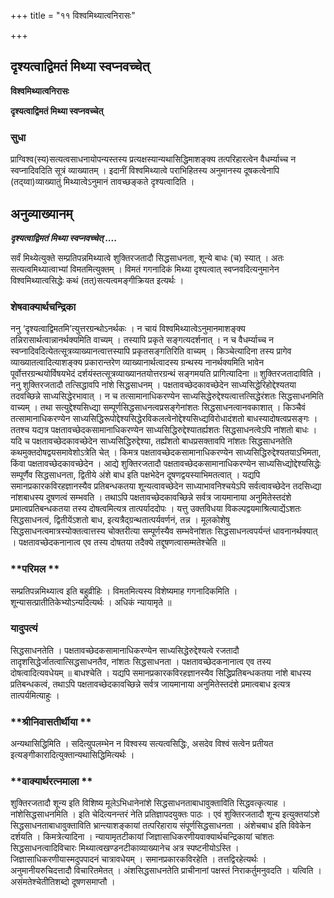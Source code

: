+++
title = "११ विश्वमिथ्यात्वनिरासः"

+++


## दृश्यत्वाद्विमतं मिथ्या स्वप्नवच्चेत्

**विश्वमिथ्यात्वनिरासः**

**दृश्यत्वाद्विमतं मिथ्या स्वप्नवच्चेत्**

### **सुधा**

प्राग्विश्व(स्य)सत्यत्वसाधनायोपन्यस्तस्य प्रत्यक्षस्यान्यथासिद्धिमाशङ्क्य तत्परिहारत्वेन वैधर्म्याच्च न स्वप्नादिवदिति सूत्रं व्याख्यातम् । इदानीं विश्वमिथ्यात्वे पराभिहितस्य अनुमानस्य दूषकत्वेनापि (तद्य्वा)व्याख्यातुं मिथ्यात्वेऽनुमानं तावच्छङ्कते दृश्यत्वादिति ।

## **अनुव्याख्यानम्**

***दृश्यत्वाद्विमतं मिथ्या स्वप्नवच्चेत् ....***

सर्वं मिथ्येत्युक्ते सम्प्रतिपन्नमिथ्यात्वे शुक्तिरजतादौ सिद्धसाधनता, शून्ये बाधः (च) स्यात् । अतः सत्यत्वमिथ्यात्वाभ्यां विमतमित्युक्तम् । विमतं गगनादिकं मिथ्या दृश्यत्वात् स्वप्नवदित्यनुमानेन विश्वमिथ्यात्वसिद्धेः कथं (तत्)सत्यत्वमङ्गीक्रियत इत्यर्थः ।

### **शेषवाक्यार्थचन्द्रिका**

ननु ‘दृश्यत्वाद्विमतमि’त्युत्तरग्रन्थोऽनर्थकः । न चायं विश्वमिथ्यात्वेऽनुमानमाशङ्क्य तन्निरासार्थत्वान्नानर्थक्यमिति वाच्यम् । तस्यापि प्रकृते सङ्गत्यदर्शनात् । न च वैधर्म्याच्च न स्वप्नादिवदित्येतत्सूत्रव्याख्यानत्वात्तस्यापि प्रकृतसङ्गतिरिति वाच्यम् । किञ्चेत्यादिना तस्य प्रागेव व्याख्यातत्वादित्याशङ्क्य प्रकारान्तरेण व्याख्यानार्थत्वादस्य ग्रन्थस्य नानर्थक्यमिति भावेन पूर्वोत्तरग्रन्थयोर्विषयभेदं दर्शयंस्तत्सूत्रव्याख्यानतयोत्तरग्रन्थं सङ्गमयति प्रागित्यादिना ॥ शुक्तिरजतादाविति । ननु शुक्तिरजतादौ तत्सिद्धावपि नांशे सिद्धसाधनम् । पक्षतावच्छेदकावच्छेदेन साध्यसिद्धेरिहोद्देश्यतया तदवच्छिन्ने साध्यसिद्धेरभावात् । न च तत्सामानाधिकरण्येन साध्यसिद्धेरुद्देश्यत्वात्तत्सिद्धेरंशतः सिद्धसाधनमिति वाच्यम् । तथा सत्युद्देश्यसिध्द्या सम्पूर्णसिद्धसाधनत्वप्रसङ्गेनांशतः सिद्धसाधनत्वानवकाशात् । किञ्चैवं तत्सामानाधिकरण्येन साध्यसिद्धिरूपोद्देश्यसिद्धेरविकलत्वेनोद्देश्यसिध्द्यविरोधादंशतो बाधस्यादोषत्वप्रसङ्गः । ततश्च यद्यत्र पक्षतावच्छेदकसामानाधिकरण्येन साध्यसिद्धिरुद्देश्यातर्ह्यशतः सिद्धसाधनत्वेऽपि नांशतो बाधः । यदि च पक्षतावच्छेदकावच्छेदेन साध्यसिद्धिरुद्देश्या, तर्ह्यंशतो बाधप्रसक्तावपि नांशतः सिद्धसाधनतेति कथमुक्तदोषद्वयसमावेशोऽत्रेति चेत् । किमत्र पक्षतावच्छेदकसामानाधिकरण्येन साध्यसिद्धिरुद्देश्यतयाऽभिमता, किंवा पक्षतावच्छेदकावच्छेदेन । आद्ये शुक्तिरजतादौ पक्षतावच्छेदकसामानाधिकरण्येन साध्यसिध्द्योद्देश्यसिद्धेः सम्पूर्णैव सिद्धसाधनता, द्वितीये अंशे बाध इति पक्षभेदेन दूषणद्वयस्याभिमतत्वात् । यद्यपि समानप्रकारकविरहज्ञानस्यैव प्रतिबन्धकतया शून्यत्वावच्छेदेन साध्याभावनिश्चयेऽपि सर्वत्वावच्छेदेन तदसिध्द्या नांशबाधस्य दूषणत्वं सम्भवति । तथाऽपि पक्षतावच्छेदकावच्छिन्ने सर्वत्र जायमानाया अनुमितेस्तदंशे प्रमात्वप्रतिबन्धकतया तस्य दोषत्वमित्यत्र तात्पर्याददोपः । यत्तु उक्तविधया विकल्पद्वयमाश्रित्याद्येंऽशतः सिद्धसाधनत्वं, द्वितीयेंऽशतो बाध, इत्यत्रैद्ग्रन्थतात्पर्यवर्णनं, तन्न । मूलकोशेषु सिद्धसाधनत्वमात्रस्योक्तत्वात्तस्य चोक्तरीत्या सम्पूर्णस्यैव सम्भवेनांशतः सिद्धसाधनत्वपर्यन्तं धावनानर्थक्यात् । पक्षतावच्छेदकनानात्व एव तस्य दोषतया तदैक्ये तद्दूषणत्वासम्मतेश्चेति ॥

### **परिमल **

सम्प्रतिपन्नमिथ्यात्व इति बहुव्रीहिः । विमतमित्यस्य विशेष्यमाह गगनादिकमिति । शून्यासत्प्रातीतिकेभ्योऽन्यदित्यर्थः । अधिकं न्यायामृते ॥

### **यादुपत्यं**

सिद्धसाधनतेति । पक्षतावच्छेदकसामानाधिकरण्येन साध्यसिद्धेरुद्देश्यत्वे रजतादौ तादृशसिद्धेर्जातत्वात्सिद्धसाधनतैव, नांशतः सिद्धसाधनता । पक्षतावच्छेदकनानात्व एव तस्य दोषत्वादित्यवधेयम् ॥ बाधश्चेति । यद्यपि समानप्रकारकविरहज्ञानस्यैव सिद्धिप्रतिबन्धकतया नांशे बाधस्य प्रतिबन्धकत्वं, तथाऽपि पक्षतावच्छेदकावच्छिन्ने सर्वत्र जायमानाया अनुमितेस्तदंशे प्रमात्वबाध इत्यत्र तात्पर्यमित्याहुः ।

### **श्रीनिवासतीर्थीया **

अन्यथासिद्धिमिति । सदित्युपलम्भेन न विश्वस्य सत्यत्वसिद्धिः, असदेव विश्वं सत्वेन प्रतीयत इत्यङ्गीकारादित्युक्तान्यथासिद्धिमित्यर्थः ।

### **वाक्यार्थरत्नमाला **

शुक्तिरजतादौ शून्य इति विशिष्य मूलेऽभिधानेनांशे सिद्धसाधनताबाधावुक्ताविति सिद्धवत्कृत्याह । नांशेसिद्धसाधनमिति । इति चेदित्यनन्तरं नेति प्रतिज्ञापदयुक्तः पाठः । एवं शुक्तिरजतादौ शून्य इत्युक्तयांऽशे सिद्धसाधनताबाधावुक्ताविति भ्रान्त्याशङ्कायां तत्परिहाराय संपूर्णसिद्धसाधनता । अंशेचबाध इति विवेकेन दर्शयति । किमत्रेत्यादिना । न्यायामृतटीकायां जिज्ञासाधिकरणीयवाक्यार्थचन्द्रिकायां चांशतः सिद्धसाधनत्वादिविचारः मिथ्यात्वखण्डनटीकाव्याख्यानेच अत्र स्पष्टनीयोऽस्ति । जिज्ञासाधिकरणीयास्मदुपपादनं चात्रावधेयम् । समानप्रकारकविरहेति । तत्तद्विरहेत्यर्थः । अनुमानीयरुचिदत्तादौ विचारितमेतत् । अंशसिद्धसाधनतेति प्राचीनानां पक्षस्तं निराकर्तुमनुवदति । यत्विति । असंमतेश्चेतीतिशब्दो दूषणसमाप्तौ ।

